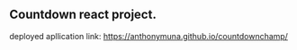 ## Countdown react project.

deployed apllication link: <https://anthonymuna.github.io/countdownchamp/>

